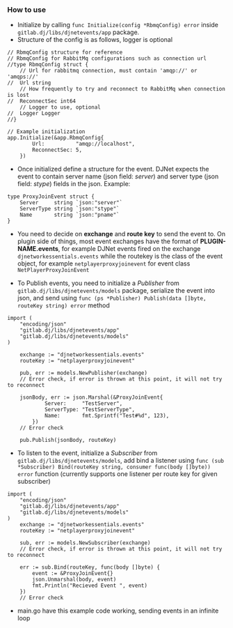 ### How to use
* Initialize by calling `func Initialize(config *RbmqConfig) error` inside `gitlab.dj/libs/djnetevents/app` package. 
* Structure of the config is as follows, logger is optional
```golang
// RbmqConfig structure for reference
// RbmqConfig for RabbitMq configurations such as connection url
//type RbmqConfig struct {
	// Url for rabbitmq connection, must contain 'amqp://' or 'amqps://'
//	Url string
	// How frequently to try and reconnect to RabbitMq when connection is lost
//	ReconnectSec int64
	// Logger to use, optional
//	Logger Logger
//}

// Example initialization
app.Initialize(&app.RbmqConfig{
		Url:          "amqp://localhost",
		ReconnectSec: 5,
	})
```
* Once initialized define a structure for the event. DJNet expects the event to contain server name (json field: *server*) and server type (json field: *stype*) fields in the json. Example:
```golang
type ProxyJoinEvent struct {
	Server     string `json:"server"`
	ServerType string `json:"stype"`
	Name       string `json:"pname"`
}
```
* You need to decide on **exchange** and **route key** to send the event to. On plugin side of things, most event exchanges have the format of **PLUGIN-NAME.events**, for example DJNet events fired on the exchange `djnetworkessentials.events` while the routekey is the class of the event object, for example `netplayerproxyjoinevent` for event class `NetPlayerProxyJoinEvent`

* To Publish events, you need to initialize a *Publisher* from `gitlab.dj/libs/djnetevents/models` package, serialize the event into json, and send using `func (ps *Publisher) Publish(data []byte, routeKey string) error` method
```golang
import (
	"encoding/json"
	"gitlab.dj/libs/djnetevents/app"
	"gitlab.dj/libs/djnetevents/models"
)
	
	exchange := "djnetworkessentials.events"
	routeKey := "netplayerproxyjoinevent"

	pub, err := models.NewPublisher(exchange)
	// Error check, if error is thrown at this point, it will not try to reconnect
	
	jsonBody, err := json.Marshal(&ProxyJoinEvent{
			Server:     "TestServer",
			ServerType: "TestServerType",
			Name:       fmt.Sprintf("Test#%d", 123),
		})
	// Error check

	pub.Publish(jsonBody, routeKey)
```

* To listen to the event, initialize a *Subscriber* from  `gitlab.dj/libs/djnetevents/models`, add bind a listener using `func (sub *Subscriber) Bind(routeKey string, consumer func(body []byte)) error` function (currently supports one listener per route key for given subscriber)
```golang
import (
	"encoding/json"
	"gitlab.dj/libs/djnetevents/app"
	"gitlab.dj/libs/djnetevents/models"
)
	exchange := "djnetworkessentials.events"
	routeKey := "netplayerproxyjoinevent"

	sub, err := models.NewSubscriber(exchange)
	// Error check, if error is thrown at this point, it will not try to reconnect
	
	err := sub.Bind(routeKey, func(body []byte) {
		event := &ProxyJoinEvent{}
		json.Unmarshal(body, event)
		fmt.Println("Recieved Event ", event)
	})
	// Error check
```

* main.go have this example code working, sending events in an infinite loop